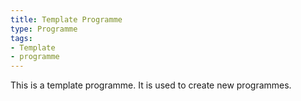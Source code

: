 ```yaml
---
title: Template Programme
type: Programme
tags:
- Template
- programme
---
```


This is a template programme. It is used to create new programmes.